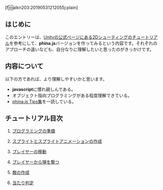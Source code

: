 [f:id:alkn203:20190531212055j:plain]
## はじめに
このエントリーは、[Unityの公式ページにある2Dシューティングのチュートリアル](https://unity3d.com/jp/learn/tutorials/projects/2d-shooting-game-jp)を参考にして、**phina.js**バージョンを作ってみるという内容です。それぞれのアプローチの違いなども、自分なりに理解したいと思ったのがきっかけです。

## 内容について
以下の方であれば、より理解しやすいかと思います。

- **javascript**に慣れ親しんである。
- オブジェクト指向プログラミングがある程度理解できている。
- [phina.js Tips集](https://qiita.com/alkn203/items/bca3222f6b409382fe20)を一読している。

## チュートリアル目次
1. [プログラミングの準備](https://keeponcoding.hatenablog.com/entry/2019/06/08/024450)

1. [スプライトとスプライトアニメーションの作成](https://keeponcoding.hatenablog.com/entry/2019/06/08/080929)
1. [プレイヤーの移動](https://keeponcoding.hatenablog.com/entry/2019/06/08/164735)
1. [プレイヤーから弾を撃つ](https://keeponcoding.hatenablog.com/entry/2019/06/09/172308)
1. [敵の作成](https://keeponcoding.hatenablog.com/entry/2019/06/13/084442)
1. [当たり判定](https://keeponcoding.hatenablog.com/entry/2019/06/20/172305)
